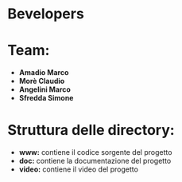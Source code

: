 # Bevelopers

# Team:
  <ul>
  <b>
  <li>Amadio Marco</li>
  <li> Morè Claudio</li>
  <li> Angelini Marco</li>
  <li> Sfredda Simone</li>
  </b>
  </ul>

# Struttura delle directory:
<ul>
  <li> <b>www:</b> contiene il codice sorgente del progetto</li>
  <li> <b>doc:</b> contiene la documentazione del progetto</li>
  <li> <b>video:</b> contiene il video del progetto</li>
 </ul>
